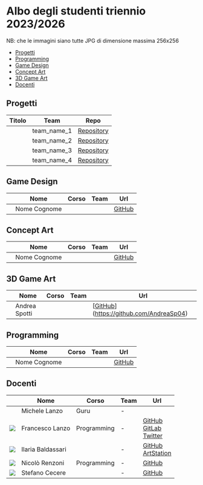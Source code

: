 # Albo degli studenti triennio 2023/2026
NB: che le immagini siano tutte JPG di dimensione massima 256x256 

- [Progetti](#progetti)
- [Programming](#programming)
- [Game Design](#game-design)
- [Concept Art](#concept-art)
- [3D Game Art](#3d-game-art)
- [Docenti](#docenti)

## Progetti
| Titolo | Team | Repo |
|---|---|---|
|  | team_name_1 | [Repository](https://github.com/TheSignAcademy/) |
|  | team_name_2 | [Repository](https://github.com/TheSignAcademy/) |
|  | team_name_3 | [Repository](https://github.com/TheSignAcademy/) |
|  | team_name_4 | [Repository](https://github.com/TheSignAcademy/) |

## Game Design
|   | Nome | Corso | Team | Url |
|:---:|---|---|---|---|
| | Nome Cognome |  |  | [GitHub]() |


## Concept Art
|   | Nome | Corso | Team | Url |
|:---:|---|---|---|---|
| | Nome Cognome |  |  | [GitHub]() |

## 3D Game Art
|   | Nome | Corso | Team | Url |
|:---:|---|---|---|---|
| | Andrea Spotti |  |  | [[GitHub]()](https://github.com/AndreaSp04) |

## Programming
|   | Nome | Corso | Team | Url |
|:---:|---|---|---|---|
| | Nome Cognome |  |  | [GitHub]() |


## Docenti
|   | Nome | Corso | Team | Url |
|:---:|---|---|---|---|
| | Michele Lanzo | Guru | - | |
| ![](./data/FrancescoLanzo/avatar-lanzo-bn-256.jpg) | Francesco Lanzo | Programming | - | [GitHub](https://github.com/franz0) </br> [GitLab](https://gitlab.com/franzo) </br>[Twitter](https://twitter.com/develoop_)|
| ![](./data/IlariaBaldassari/IlariaBaldassari.jpg) | Ilaria Baldassari | | - | [GitHub](https://github.com/SheiraFenix) </br> [ArtStation](https://www.artstation.com/sheirafenix)|
| ![](./data/NicoloRenzoni/NicoloRenzoni.jpg) | Nicolò Renzoni | Programming | - | [GitHub](https://github.com/KlausRenzo)|
| ![](./data/StefanoCecere/StefanoCecere.jpg) | Stefano Cecere | | - | [GitHub](https://github.com/StefanoCecere)|
